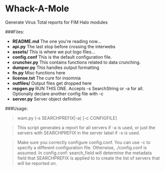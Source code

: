 Whack-A-Mole
=====================

Generate Virus Total reports for FIM Halo modules

###Files:
* **README.md**   The one you're reading now...
* **api.py**   The last stop before crossing the interwebs
* **assets/**   This is where we put logo files...
* **config.conf**   This is the default configuration file.
* **cruncher.py**   This contains functions related to data crunching.
* **dumper.py**   This handles output formatting
* **fn.py**   Misc functions here
* **license.txt**   The cure for insomnia
* **outfiles/**   Output files get dropped here
* **repgen.py**   RUN THIS ONE.  Accepts -s SearchString or -a for all.  Optionally declare another config file with -c
* **server.py**   Server object definition

###Usage:

>wam.py (-s SEARCHPREFIX|-a) [-c CONFIGFILE]

>This script generates a report for all servers if -a is used, or just the servers with SEARCHPREFIX in the server label if -s is used.

>Make sure you correctly configure config.conf.  You can use -c to specify a different configuration file.  Otherwise, ./config.conf is assumed.  In config.conf: search_field will determine the metadata field that SEARCHPREFIX is applied to
to create the list of servers that will be reported on.

